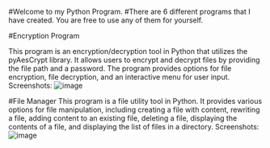 #Welcome to my Python Program.
#There are 6 different programs that I have created. You are free to use any of them for yourself.


#Encryption Program
    
  This program is an encryption/decryption tool in Python that utilizes the pyAesCrypt library. It allows users to encrypt and decrypt files by providing the
  file path and a password. 
  The program provides options for file encryption, file decryption, and an interactive menu for user input.
  Screenshots:
    ![image](https://github.com/TheDarkKnight69/python-practice/assets/91176991/8cd273e8-1cd3-4f1c-958c-982f9e99fcc8)



#File Manager
  This program is a file utility tool in Python. 
  It provides various options for file manipulation, including creating a file with content, rewriting a file, adding content to an existing file, 
  deleting a file, displaying the contents of a file, and displaying the list of files in a directory.
  Screenshots:
    ![image](https://github.com/TheDarkKnight69/python-practice/assets/91176991/9c744693-00ea-4b54-9865-0a45fcac68f0)


